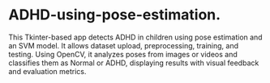 # ADHD-using-pose-estimation.
This Tkinter-based app detects ADHD in children using pose estimation and an SVM model. It allows dataset upload, preprocessing, training, and testing. Using OpenCV, it analyzes poses from images or videos and classifies them as Normal or ADHD, displaying results with visual feedback and evaluation metrics.
